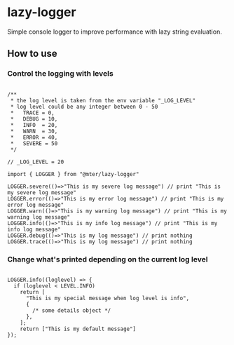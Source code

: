 # lazy-logger

Simple console logger to improve performance with lazy string evaluation.

## How to use

### Control the logging with levels

```

/**
 * the log level is taken from the env variable "_LOG_LEVEL"
 * log level could be any integer between 0 - 50
 *   TRACE = 0,
 *   DEBUG = 10,
 *   INFO  = 20,
 *   WARN  = 30,
 *   ERROR = 40,
 *   SEVERE = 50
 */

// _LOG_LEVEL = 20

import { LOGGER } from "@mter/lazy-logger"

LOGGER.severe(()=>"This is my severe log message") // print "This is my severe log message"
LOGGER.error(()=>"This is my error log message") // print "This is my error log message"
LOGGER.warn(()=>"This is my warning log message") // print "This is my warning log message"
LOGGER.info(()=>"This is my info log message") // print "This is my info log message"
LOGGER.debug(()=>"This is my log message") // print nothing
LOGGER.trace(()=>"This is my log message") // print nothing

```

### Change what's printed depending on the current log level

```

LOGGER.info((loglevel) => {
  if (loglevel < LEVEL.INFO)
    return [
      "This is my special message when log level is info",
      {
        /* some details object */
      },
    ];
    return ["This is my default message"]
});

```